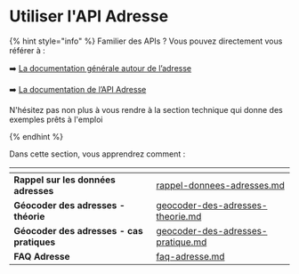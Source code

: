# Utiliser l'API Adresse

{% hint style="info" %}
Familier des APIs ? Vous pouvez directement vous référer à :

➡️ [La documentation générale autour de l’adresse](https://doc.adresse.data.gouv.fr/)

➡️ [La documentation de l’API Adresse](https://adresse.data.gouv.fr/api-doc/adresse)

N'hésitez pas non plus à vous rendre à la section technique qui donne des exemples prêts à l'emploi

{% endhint %}

Dans cette section, vous apprendrez comment :&#x20;

<table data-card-size="large" data-view="cards">
    <thead>
        <tr>
            <th></th>
            <th data-hidden data-card-target data-type="content-ref"></th>
        </tr>
    </thead>
    <tbody>
        <tr>
            <td><strong>Rappel sur les données adresses</strong></td>
            <td><a href="rappel-donnees-adresses.md">rappel-donnees-adresses.md</a></td>
        </tr>
        <tr>
            <td><strong>Géocoder des adresses - théorie</strong></td>
            <td><a href="geocoder-des-adresses-theorie.md">geocoder-des-adresses-theorie.md</a></td>
        </tr>
        <tr>
            <td><strong>Géocoder des adresses - cas pratiques</strong></td>
            <td><a href="geocoder-des-adresses-pratique.md">geocoder-des-adresses-pratique.md</a></td>
        </tr>
        <tr>
            <td><strong>FAQ Adresse</strong></td>
            <td><a href="faq-adresse.md">faq-adresse.md</a></td>
        </tr>
    </tbody>
</table>

